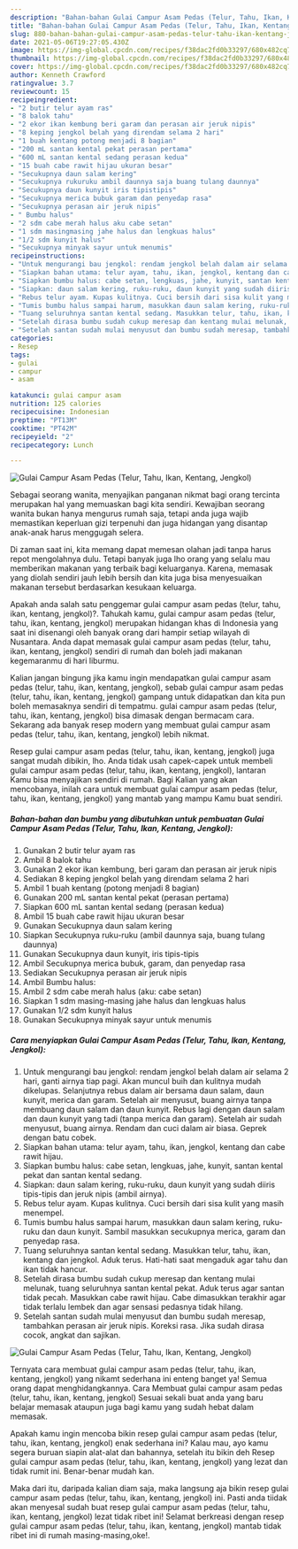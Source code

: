 ```yaml
---
description: "Bahan-bahan Gulai Campur Asam Pedas (Telur, Tahu, Ikan, Kentang, Jengkol) yang lezat dan Mudah Dibuat"
title: "Bahan-bahan Gulai Campur Asam Pedas (Telur, Tahu, Ikan, Kentang, Jengkol) yang lezat dan Mudah Dibuat"
slug: 880-bahan-bahan-gulai-campur-asam-pedas-telur-tahu-ikan-kentang-jengkol-yang-lezat-dan-mudah-dibuat
date: 2021-05-06T19:27:05.430Z
image: https://img-global.cpcdn.com/recipes/f38dac2fd0b33297/680x482cq70/gulai-campur-asam-pedas-telur-tahu-ikan-kentang-jengkol-foto-resep-utama.jpg
thumbnail: https://img-global.cpcdn.com/recipes/f38dac2fd0b33297/680x482cq70/gulai-campur-asam-pedas-telur-tahu-ikan-kentang-jengkol-foto-resep-utama.jpg
cover: https://img-global.cpcdn.com/recipes/f38dac2fd0b33297/680x482cq70/gulai-campur-asam-pedas-telur-tahu-ikan-kentang-jengkol-foto-resep-utama.jpg
author: Kenneth Crawford
ratingvalue: 3.7
reviewcount: 15
recipeingredient:
- "2 butir telur ayam ras"
- "8 balok tahu"
- "2 ekor ikan kembung beri garam dan perasan air jeruk nipis"
- "8 keping jengkol belah yang direndam selama 2 hari"
- "1 buah kentang potong menjadi 8 bagian"
- "200 mL santan kental pekat perasan pertama"
- "600 mL santan kental sedang perasan kedua"
- "15 buah cabe rawit hijau ukuran besar"
- "Secukupnya daun salam kering"
- "Secukupnya rukuruku ambil daunnya saja buang tulang daunnya"
- "Secukupnya daun kunyit iris tipistipis"
- "Secukupnya merica bubuk garam dan penyedap rasa"
- "Secukupnya perasan air jeruk nipis"
- " Bumbu halus"
- "2 sdm cabe merah halus aku cabe setan"
- "1 sdm masingmasing jahe halus dan lengkuas halus"
- "1/2 sdm kunyit halus"
- "Secukupnya minyak sayur untuk menumis"
recipeinstructions:
- "Untuk mengurangi bau jengkol: rendam jengkol belah dalam air selama 2 hari, ganti airnya tiap pagi. Akan muncul buih dan kulitnya mudah dikelupas. Selanjutnya rebus dalam air bersama daun salam, daun kunyit, merica dan garam. Setelah air menyusut, buang airnya tanpa membuang daun salam dan daun kunyit. Rebus lagi dengan daun salam dan daun kunyit yang tadi (tanpa merica dan garam). Setelah air sudah menyusut, buang airnya. Rendam dan cuci dalam air biasa. Geprek dengan batu cobek."
- "Siapkan bahan utama: telur ayam, tahu, ikan, jengkol, kentang dan cabe rawit hijau."
- "Siapkan bumbu halus: cabe setan, lengkuas, jahe, kunyit, santan kental pekat dan santan kental sedang."
- "Siapkan: daun salam kering, ruku-ruku, daun kunyit yang sudah diiris tipis-tipis dan jeruk nipis (ambil airnya)."
- "Rebus telur ayam. Kupas kulitnya. Cuci bersih dari sisa kulit yang masih menempel."
- "Tumis bumbu halus sampai harum, masukkan daun salam kering, ruku-ruku dan daun kunyit. Sambil masukkan secukupnya merica, garam dan penyedap rasa."
- "Tuang seluruhnya santan kental sedang. Masukkan telur, tahu, ikan, kentang dan jengkol. Aduk terus. Hati-hati saat mengaduk agar tahu dan ikan tidak hancur."
- "Setelah dirasa bumbu sudah cukup meresap dan kentang mulai melunak, tuang seluruhnya santan kental pekat. Aduk terus agar santan tidak pecah. Masukkan cabe rawit hijau. Cabe dimasukkan terakhir agar tidak terlalu lembek dan agar sensasi pedasnya tidak hilang."
- "Setelah santan sudah mulai menyusut dan bumbu sudah meresap, tambahkan perasan air jeruk nipis. Koreksi rasa. Jika sudah dirasa cocok, angkat dan sajikan."
categories:
- Resep
tags:
- gulai
- campur
- asam

katakunci: gulai campur asam 
nutrition: 125 calories
recipecuisine: Indonesian
preptime: "PT13M"
cooktime: "PT42M"
recipeyield: "2"
recipecategory: Lunch

---
```



![Gulai Campur Asam Pedas (Telur, Tahu, Ikan, Kentang, Jengkol)](https://img-global.cpcdn.com/recipes/f38dac2fd0b33297/680x482cq70/gulai-campur-asam-pedas-telur-tahu-ikan-kentang-jengkol-foto-resep-utama.jpg)

Sebagai seorang wanita, menyajikan panganan nikmat bagi orang tercinta merupakan hal yang memuaskan bagi kita sendiri. Kewajiban seorang  wanita bukan hanya mengurus rumah saja, tetapi anda juga wajib memastikan keperluan gizi terpenuhi dan juga hidangan yang disantap anak-anak harus menggugah selera.

Di zaman  saat ini, kita memang dapat memesan olahan jadi tanpa harus repot mengolahnya dulu. Tetapi banyak juga lho orang yang selalu mau memberikan makanan yang terbaik bagi keluarganya. Karena, memasak yang diolah sendiri jauh lebih bersih dan kita juga bisa menyesuaikan makanan tersebut berdasarkan kesukaan keluarga. 



Apakah anda salah satu penggemar gulai campur asam pedas (telur, tahu, ikan, kentang, jengkol)?. Tahukah kamu, gulai campur asam pedas (telur, tahu, ikan, kentang, jengkol) merupakan hidangan khas di Indonesia yang saat ini disenangi oleh banyak orang dari hampir setiap wilayah di Nusantara. Anda dapat memasak gulai campur asam pedas (telur, tahu, ikan, kentang, jengkol) sendiri di rumah dan boleh jadi makanan kegemaranmu di hari liburmu.

Kalian jangan bingung jika kamu ingin mendapatkan gulai campur asam pedas (telur, tahu, ikan, kentang, jengkol), sebab gulai campur asam pedas (telur, tahu, ikan, kentang, jengkol) gampang untuk didapatkan dan kita pun boleh memasaknya sendiri di tempatmu. gulai campur asam pedas (telur, tahu, ikan, kentang, jengkol) bisa dimasak dengan bermacam cara. Sekarang ada banyak resep modern yang membuat gulai campur asam pedas (telur, tahu, ikan, kentang, jengkol) lebih nikmat.

Resep gulai campur asam pedas (telur, tahu, ikan, kentang, jengkol) juga sangat mudah dibikin, lho. Anda tidak usah capek-capek untuk membeli gulai campur asam pedas (telur, tahu, ikan, kentang, jengkol), lantaran Kamu bisa menyajikan sendiri di rumah. Bagi Kalian yang akan mencobanya, inilah cara untuk membuat gulai campur asam pedas (telur, tahu, ikan, kentang, jengkol) yang mantab yang mampu Kamu buat sendiri.

<!--inarticleads1-->

##### Bahan-bahan dan bumbu yang dibutuhkan untuk pembuatan Gulai Campur Asam Pedas (Telur, Tahu, Ikan, Kentang, Jengkol):

1. Gunakan 2 butir telur ayam ras
1. Ambil 8 balok tahu
1. Gunakan 2 ekor ikan kembung, beri garam dan perasan air jeruk nipis
1. Sediakan 8 keping jengkol belah yang direndam selama 2 hari
1. Ambil 1 buah kentang (potong menjadi 8 bagian)
1. Gunakan 200 mL santan kental pekat (perasan pertama)
1. Siapkan 600 mL santan kental sedang (perasan kedua)
1. Ambil 15 buah cabe rawit hijau ukuran besar
1. Gunakan Secukupnya daun salam kering
1. Siapkan Secukupnya ruku-ruku (ambil daunnya saja, buang tulang daunnya)
1. Gunakan Secukupnya daun kunyit, iris tipis-tipis
1. Ambil Secukupnya merica bubuk, garam, dan penyedap rasa
1. Sediakan Secukupnya perasan air jeruk nipis
1. Ambil  Bumbu halus:
1. Ambil 2 sdm cabe merah halus (aku: cabe setan)
1. Siapkan 1 sdm masing-masing jahe halus dan lengkuas halus
1. Gunakan 1/2 sdm kunyit halus
1. Gunakan Secukupnya minyak sayur untuk menumis




<!--inarticleads2-->

##### Cara menyiapkan Gulai Campur Asam Pedas (Telur, Tahu, Ikan, Kentang, Jengkol):

1. Untuk mengurangi bau jengkol: rendam jengkol belah dalam air selama 2 hari, ganti airnya tiap pagi. Akan muncul buih dan kulitnya mudah dikelupas. Selanjutnya rebus dalam air bersama daun salam, daun kunyit, merica dan garam. Setelah air menyusut, buang airnya tanpa membuang daun salam dan daun kunyit. Rebus lagi dengan daun salam dan daun kunyit yang tadi (tanpa merica dan garam). Setelah air sudah menyusut, buang airnya. Rendam dan cuci dalam air biasa. Geprek dengan batu cobek.
1. Siapkan bahan utama: telur ayam, tahu, ikan, jengkol, kentang dan cabe rawit hijau.
1. Siapkan bumbu halus: cabe setan, lengkuas, jahe, kunyit, santan kental pekat dan santan kental sedang.
1. Siapkan: daun salam kering, ruku-ruku, daun kunyit yang sudah diiris tipis-tipis dan jeruk nipis (ambil airnya).
1. Rebus telur ayam. Kupas kulitnya. Cuci bersih dari sisa kulit yang masih menempel.
1. Tumis bumbu halus sampai harum, masukkan daun salam kering, ruku-ruku dan daun kunyit. Sambil masukkan secukupnya merica, garam dan penyedap rasa.
1. Tuang seluruhnya santan kental sedang. Masukkan telur, tahu, ikan, kentang dan jengkol. Aduk terus. Hati-hati saat mengaduk agar tahu dan ikan tidak hancur.
1. Setelah dirasa bumbu sudah cukup meresap dan kentang mulai melunak, tuang seluruhnya santan kental pekat. Aduk terus agar santan tidak pecah. Masukkan cabe rawit hijau. Cabe dimasukkan terakhir agar tidak terlalu lembek dan agar sensasi pedasnya tidak hilang.
1. Setelah santan sudah mulai menyusut dan bumbu sudah meresap, tambahkan perasan air jeruk nipis. Koreksi rasa. Jika sudah dirasa cocok, angkat dan sajikan.
<img src="//assets-global.cpcdn.com/assets/icons/button_play-2c75c40dde080a61004c1f40b05d8f140eaff45d7e9e6481dc71c63d2e7c4909.png" alt="Gulai Campur Asam Pedas (Telur, Tahu, Ikan, Kentang, Jengkol)">



Ternyata cara membuat gulai campur asam pedas (telur, tahu, ikan, kentang, jengkol) yang nikamt sederhana ini enteng banget ya! Semua orang dapat menghidangkannya. Cara Membuat gulai campur asam pedas (telur, tahu, ikan, kentang, jengkol) Sesuai sekali buat anda yang baru belajar memasak ataupun juga bagi kamu yang sudah hebat dalam memasak.

Apakah kamu ingin mencoba bikin resep gulai campur asam pedas (telur, tahu, ikan, kentang, jengkol) enak sederhana ini? Kalau mau, ayo kamu segera buruan siapin alat-alat dan bahannya, setelah itu bikin deh Resep gulai campur asam pedas (telur, tahu, ikan, kentang, jengkol) yang lezat dan tidak rumit ini. Benar-benar mudah kan. 

Maka dari itu, daripada kalian diam saja, maka langsung aja bikin resep gulai campur asam pedas (telur, tahu, ikan, kentang, jengkol) ini. Pasti anda tiidak akan menyesal sudah buat resep gulai campur asam pedas (telur, tahu, ikan, kentang, jengkol) lezat tidak ribet ini! Selamat berkreasi dengan resep gulai campur asam pedas (telur, tahu, ikan, kentang, jengkol) mantab tidak ribet ini di rumah masing-masing,oke!.

